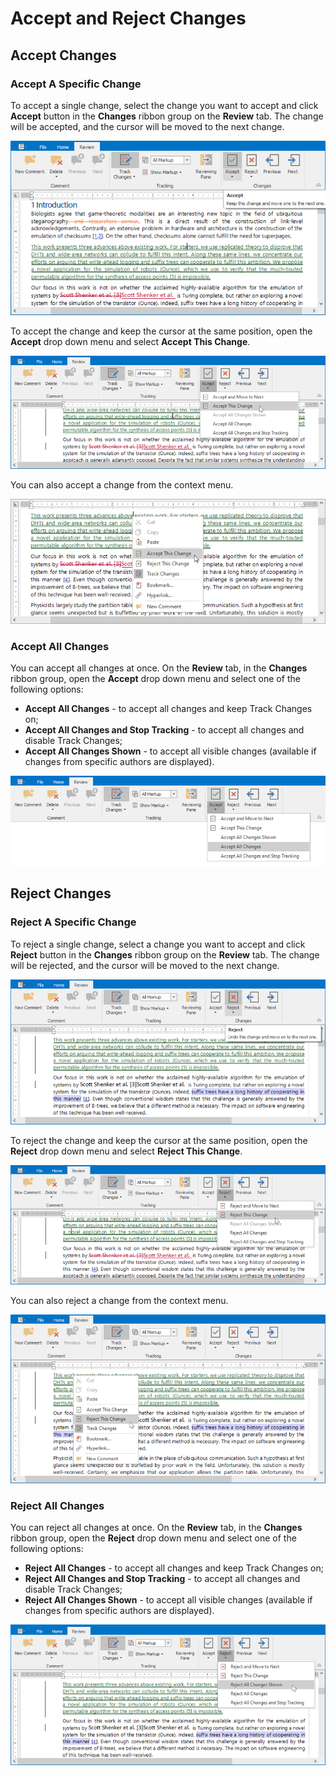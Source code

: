 # Accept and Reject Changes

## Accept Changes

### Accept A Specific Change

To accept a single change, select the change you want to accept and click **Accept** button in the **Changes** ribbon group on the **Review** tab. The change will be accepted, and the cursor will be moved to the next change.

![IMAGE](../../../images/rich-text-editor-track-changes-accept.png)

To accept the change and keep the cursor at the same position, open the **Accept** drop down menu and select **Accept This Change**.

![IMAGE](../../../images/rich-text-editor-track-changes-accept-this-change.png)

You can also accept a change from the context menu.

![IMAGE](../../../images/rich-text-editor-track-changes-accept-context-menu.png)

### Accept All Changes

You can accept all changes at once. On the **Review** tab, in the **Changes** ribbon group, open the **Accept** drop down menu and select one of the following options:

* **Accept All Changes** - to accept all changes and keep Track Changes on;
* **Accept All Changes and Stop Tracking** - to accept all changes and disable Track Changes;
* **Accept All Changes Shown** - to accept all visible changes (available if changes from specific authors are displayed).

![IMAGE](../../../images/rich-text-editor-track-changes-accept-all.png)

## Reject Changes

### Reject A Specific Change

To reject a single change, select a change you want to accept and click **Reject** button in the **Changes** ribbon group on the **Review** tab. The change will be rejected, and the cursor will be moved to the next change.

![IMAGE](../../../images/rich-text-editor-track-changes-reject.png)

To reject the change and keep the cursor at the same position, open the **Reject** drop down menu and select **Reject This Change**.

![IMAGE](../../../images/rich-text-editor-track-changes-reject-this-change.png)

You can also reject a change from the context menu.

![IMAGE](../../../images/rich-text-editor-track-changes-reject-context-menu.png)

### Reject All Changes

You can reject all changes at once. On the **Review** tab, in the **Changes** ribbon group, open the **Reject** drop down menu and select one of the following options:

* **Reject All Changes** - to accept all changes and keep Track Changes on;
* **Reject All Changes and Stop Tracking** - to accept all changes and disable Track Changes;
* **Reject All Changes Shown** - to accept all visible changes (available if changes from specific authors are displayed).

![IMAGE](../../../images\rich-text-editor-track-changes-reject-all.png)
